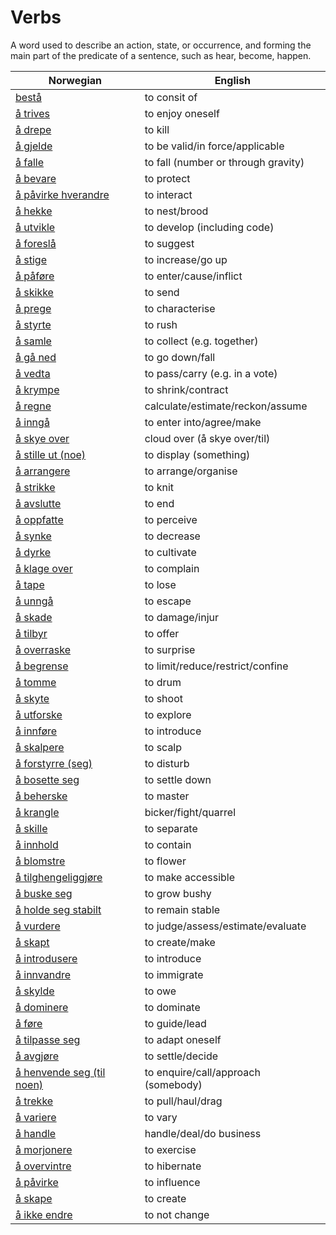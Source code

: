 # Verbs

A word used to describe an action, state, or occurrence, and forming the main part of the predicate of a sentence, such as hear, become, happen.

| Norwegian | English |
| --- | --- |
| [bestå](https://www.ordnett.no/search?language=no&phrase=bestå) | to consit of |
| [å trives](https://www.ordnett.no/search?language=no&phrase=å%20trives) | to enjoy oneself |
| [å drepe](https://www.ordnett.no/search?language=no&phrase=å%20drepe) | to kill |
| [å gjelde](https://www.ordnett.no/search?language=no&phrase=å%20gjelde) | to be valid/in force/applicable |
| [å falle](https://www.ordnett.no/search?language=no&phrase=å%20falle) | to fall (number or through gravity) |
| [å bevare](https://www.ordnett.no/search?language=no&phrase=å%20bevare) | to protect |
| [å påvirke hverandre](https://www.ordnett.no/search?language=no&phrase=å%20påvirke%20hverandre) | to interact |
| [å hekke](https://www.ordnett.no/search?language=no&phrase=å%20hekke) | to nest/brood |
| [å utvikle](https://www.ordnett.no/search?language=no&phrase=å%20utvikle) | to develop (including code) |
| [å foreslå](https://www.ordnett.no/search?language=no&phrase=å%20foreslå) | to suggest |
| [å stige](https://www.ordnett.no/search?language=no&phrase=å%20stige) | to increase/go up |
| [å påføre](https://www.ordnett.no/search?language=no&phrase=å%20påføre) | to enter/cause/inflict |
| [å skikke](https://www.ordnett.no/search?language=no&phrase=å%20skikke) | to send |
| [å prege](https://www.ordnett.no/search?language=no&phrase=å%20prege) | to characterise |
| [å styrte](https://www.ordnett.no/search?language=no&phrase=å%20styrte) | to rush |
| [å samle](https://www.ordnett.no/search?language=no&phrase=å%20samle) | to collect (e.g. together) |
| [å gå ned](https://www.ordnett.no/search?language=no&phrase=å%20gå%20ned) | to go down/fall |
| [å vedta](https://www.ordnett.no/search?language=no&phrase=å%20vedta) | to pass/carry (e.g. in a vote) |
| [å krympe](https://www.ordnett.no/search?language=no&phrase=å%20krympe) | to shrink/contract |
| [å regne](https://www.ordnett.no/search?language=no&phrase=å%20regne) | calculate/estimate/reckon/assume |
| [å inngå](https://www.ordnett.no/search?language=no&phrase=å%20inngå) | to enter into/agree/make |
| [å skye over](https://www.ordnett.no/search?language=no&phrase=å%20skye%20over) | cloud over (å skye over/til) |
| [å stille ut (noe)](https://www.ordnett.no/search?language=no&phrase=å%20stille%20ut%20(noe)) | to display (something) |
| [å arrangere](https://www.ordnett.no/search?language=no&phrase=å%20arrangere) | to arrange/organise |
| [å strikke](https://www.ordnett.no/search?language=no&phrase=å%20strikke) | to knit |
| [å avslutte](https://www.ordnett.no/search?language=no&phrase=å%20avslutte) | to end |
| [å oppfatte](https://www.ordnett.no/search?language=no&phrase=å%20oppfatte) | to perceive |
| [å synke](https://www.ordnett.no/search?language=no&phrase=å%20synke) | to decrease |
| [å dyrke](https://www.ordnett.no/search?language=no&phrase=å%20dyrke) | to cultivate |
| [å klage over](https://www.ordnett.no/search?language=no&phrase=å%20klage%20over) | to complain |
| [å tape](https://www.ordnett.no/search?language=no&phrase=å%20tape) | to lose |
| [å unngå](https://www.ordnett.no/search?language=no&phrase=å%20unngå) | to escape |
| [å skade](https://www.ordnett.no/search?language=no&phrase=å%20skade) | to damage/injur |
| [å tilbyr](https://www.ordnett.no/search?language=no&phrase=å%20tilbyr) | to offer |
| [å overraske](https://www.ordnett.no/search?language=no&phrase=å%20overraske) | to surprise |
| [å begrense](https://www.ordnett.no/search?language=no&phrase=å%20begrense) | to limit/reduce/restrict/confine |
| [å tomme](https://www.ordnett.no/search?language=no&phrase=å%20tomme) | to drum |
| [å skyte](https://www.ordnett.no/search?language=no&phrase=å%20skyte) | to shoot |
| [å utforske](https://www.ordnett.no/search?language=no&phrase=å%20utforske) | to explore |
| [å innføre](https://www.ordnett.no/search?language=no&phrase=å%20innføre) | to introduce |
| [å skalpere](https://www.ordnett.no/search?language=no&phrase=å%20skalpere) | to scalp |
| [å forstyrre (seg)](https://www.ordnett.no/search?language=no&phrase=å%20forstyrre%20(seg)) | to disturb |
| [å bosette seg](https://www.ordnett.no/search?language=no&phrase=å%20bosette%20seg) | to settle down |
| [å beherske](https://www.ordnett.no/search?language=no&phrase=å%20beherske) | to master |
| [å krangle](https://www.ordnett.no/search?language=no&phrase=å%20krangle) | bicker/fight/quarrel |
| [å skille](https://www.ordnett.no/search?language=no&phrase=å%20skille) | to separate |
| [å innhold](https://www.ordnett.no/search?language=no&phrase=å%20innhold) | to contain |
| [å blomstre](https://www.ordnett.no/search?language=no&phrase=å%20blomstre) | to flower |
| [å tilghengeliggjøre](https://www.ordnett.no/search?language=no&phrase=å%20tilghengeliggjøre) | to make accessible |
| [å buske seg](https://www.ordnett.no/search?language=no&phrase=å%20buske%20seg) | to grow bushy |
| [å holde seg stabilt](https://www.ordnett.no/search?language=no&phrase=å%20holde%20seg%20stabilt) | to remain stable |
| [å vurdere](https://www.ordnett.no/search?language=no&phrase=å%20vurdere) | to judge/assess/estimate/evaluate |
| [å skapt](https://www.ordnett.no/search?language=no&phrase=å%20skapt) | to create/make |
| [å introdusere](https://www.ordnett.no/search?language=no&phrase=å%20introdusere) | to introduce |
| [å innvandre](https://www.ordnett.no/search?language=no&phrase=å%20innvandre) | to immigrate |
| [å skylde](https://www.ordnett.no/search?language=no&phrase=å%20skylde) | to owe |
| [å dominere](https://www.ordnett.no/search?language=no&phrase=å%20dominere) | to dominate |
| [å føre](https://www.ordnett.no/search?language=no&phrase=å%20føre) | to guide/lead |
| [å tilpasse seg](https://www.ordnett.no/search?language=no&phrase=å%20tilpasse%20seg) | to adapt oneself |
| [å avgjøre](https://www.ordnett.no/search?language=no&phrase=å%20avgjøre) | to settle/decide |
| [å henvende seg (til noen)](https://www.ordnett.no/search?language=no&phrase=å%20henvende%20seg%20(til%20noen)) | to enquire/call/approach (somebody) |
| [å trekke](https://www.ordnett.no/search?language=no&phrase=å%20trekke) | to pull/haul/drag |
| [å variere](https://www.ordnett.no/search?language=no&phrase=å%20variere) | to vary |
| [å handle](https://www.ordnett.no/search?language=no&phrase=å%20handle) | handle/deal/do business |
| [å morjonere](https://www.ordnett.no/search?language=no&phrase=å%20morjonere) | to exercise |
| [å overvintre](https://www.ordnett.no/search?language=no&phrase=å%20overvintre) | to hibernate |
| [å påvirke](https://www.ordnett.no/search?language=no&phrase=å%20påvirke) | to influence |
| [å skape](https://www.ordnett.no/search?language=no&phrase=å%20skape) | to create |
| [å ikke endre](https://www.ordnett.no/search?language=no&phrase=å%20ikke%20endre) | to not change |

